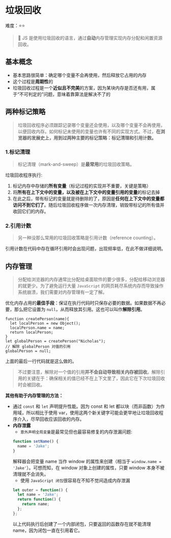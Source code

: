 # 垃圾回收

难度：⭐️⭐️

> 💌 JS 是使用垃圾回收的语言，通过**自动**内存管理实现内存分配和闲置资源回收。

## 基本概念

- 基本思路很简单：确定哪个变量不会再使用，然后释放它占用的内存
- 这个过程是**周期性**的
- 垃圾回收过程是一个**近似且不完美**的方案，因为某块内存是否还有用，属于“不可判定的”问题，意味着靠算法是解决不了的

## 两种标记策略

> 垃圾回收程序必须跟踪记录哪个变量还会使用，以及哪个变量不会再使用，以便回收内存。如何标记未使用的变量也许有不同的实现方式。不过，**在浏览器的发展史上，用到过两种主要的标记策略：标记清理和引用计数。**

### 1.标记清理

> 标记清理（mark-and-sweep）是**最常用**的垃圾回收策略。<br>

垃圾回收程序执行:

1. 标记内存中存储的**所有变量**（标记过程的实现并不重要，关键是策略）
2. 将**所有在上下文中的变量，以及被在上下文中的变量引用的变量**的标记去掉
3. 在此之后，带有标记的变量就是待删除的了，原因是**任何在上下文中的变量都访问不到它们了**。随后垃圾回收程序做一次内存清理，销毁带标记的所有值并收回它们的内存。

### 2.引用计数

> 另一种没那么常用的垃圾回收策略是引用计数（reference counting）。<br>

引用计数在代码中存在循环引用时会出现问题，出现频率低，在此不做详细说明。

## 内存管理

> 分配给浏览器的内存通常比分配给桌面软件的要少很多，分配给移动浏览器的就更少。为了避免运行大量 `JavaScript` 的网页耗尽系统内存而导致操作系统崩溃，我们需要对内存管理有一定了解。

优化内存占用的**最佳手段**：保证在执行代码时只保存必要的数据。如果数据不再必要，那么把它设置为 `null`，从而释放其引用。这也可以叫作**解除引用**。

```js{8}
function createPerson(name){
  let localPerson = new Object();
  localPerson.name = name;
  return localPerson;
}
let globalPerson = createPerson("Nicholas");
// 解除 globalPerson 对值的引用
globalPerson = null;
```

上面的最后一行代码就是这么做的。

> 不过要注意，解除对一个值的引用**并不会自动导致相关内存被回收**。解除引用的关键在于：确保相关的值已经不在上下文里了，因此它在下次垃圾回收时会被回收。

**其他有助于内存管理的方法：**

- 通过 `const` 和 `let` 声明提升性能。因为 const 和 let 都以块（而非函数）为作用域，所以相比于使用 var，使用这两个新关键字可能会更早地让垃圾回收程序介入，尽早回收应该回收的内存。
- **内存泄露**
  - `意外声明全局变量`是最常见但也最容易修复的内存泄漏问题:
  ```js
  function setName() {
    name = 'Jake';
  }
  ```
  解释器会把变量 name 当作 window 的属性来创建（相当于 `window.name = 'Jake'`）。可想而知，在 window 对象上创建的属性，只要 window 本身不被清理就不会消失。
  - 使用 `JavaScript 闭包`很容易在不知不觉间造成内存泄漏
  ```js
  let outer = function() {
    let name = 'Jake';
    return function() {
      return name;
    };
  };
  ```
  以上代码执行后创建了一个内部闭包，只要返回的函数存在就不能清理 name，因为闭包一直在引用着它。
